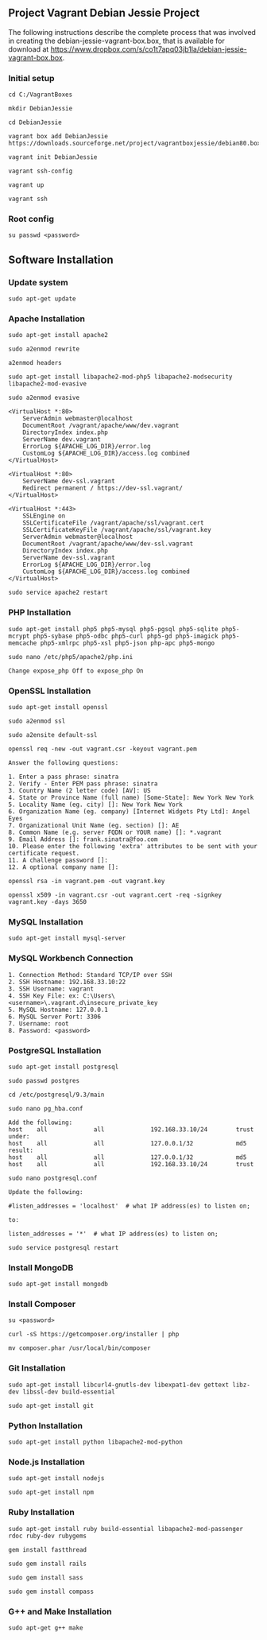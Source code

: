 ## Project Vagrant Debian Jessie Project

The following instructions describe the complete process that was involved in creating the debian-jessie-vagrant-box.box, that is available for download at https://www.dropbox.com/s/co1t7apq03jb1la/debian-jessie-vagrant-box.box.

### Initial setup

	cd C:/VagrantBoxes

	mkdir DebianJessie

	cd DebianJessie

	vagrant box add DebianJessie https://downloads.sourceforge.net/project/vagrantboxjessie/debian80.box

	vagrant init DebianJessie

	vagrant ssh-config

	vagrant up

	vagrant ssh

### Root config

	su passwd <password>

## Software Installation

### Update system
	
	sudo apt-get update

### Apache Installation
	
	sudo apt-get install apache2
	
	sudo a2enmod rewrite
	
	a2enmod headers
	
	sudo apt-get install libapache2-mod-php5 libapache2-modsecurity libapache2-mod-evasive
	
	sudo a2enmod evasive

	<VirtualHost *:80>
		ServerAdmin webmaster@localhost
		DocumentRoot /vagrant/apache/www/dev.vagrant
		DirectoryIndex index.php
		ServerName dev.vagrant
		ErrorLog ${APACHE_LOG_DIR}/error.log
		CustomLog ${APACHE_LOG_DIR}/access.log combined
	</VirtualHost>

	<VirtualHost *:80>
		ServerName dev-ssl.vagrant
		Redirect permanent / https://dev-ssl.vagrant/
	</VirtualHost>

	<VirtualHost *:443>
		SSLEngine on
		SSLCertificateFile /vagrant/apache/ssl/vagrant.cert
		SSLCertificateKeyFile /vagrant/apache/ssl/vagrant.key
		ServerAdmin webmaster@localhost
		DocumentRoot /vagrant/apache/www/dev-ssl.vagrant
		DirectoryIndex index.php
		ServerName dev-ssl.vagrant
		ErrorLog ${APACHE_LOG_DIR}/error.log
		CustomLog ${APACHE_LOG_DIR}/access.log combined
	</VirtualHost>

	sudo service apache2 restart

### PHP Installation
	
	sudo apt-get install php5 php5-mysql php5-pgsql php5-sqlite php5-mcrypt php5-sybase php5-odbc php5-curl php5-gd php5-imagick php5-
	memcache php5-xmlrpc php5-xsl php5-json php-apc php5-mongo
	
	sudo nano /etc/php5/apache2/php.ini
	
	Change expose_php Off to expose_php On

### OpenSSL Installation
	
	sudo apt-get install openssl
	
	sudo a2enmod ssl
	
	sudo a2ensite default-ssl
	
	openssl req -new -out vagrant.csr -keyout vagrant.pem

	Answer the following questions:
	
	1. Enter a pass phrase: sinatra
	2. Verify - Enter PEM pass phrase: sinatra
	3. Country Name (2 letter code) [AV]: US
	4. State or Province Name (full name) [Some-State]: New York New York
	5. Locality Name (eg. city) []: New York New York
	6. Organization Name (eg. company) [Internet Widgets Pty Ltd]: Angel Eyes
	7. Organizational Unit Name (eg. section) []: AE
	8. Common Name (e.g. server FQDN or YOUR name) []: *.vagrant
	9. Email Address []: frank.sinatra@foo.com
	10. Please enter the following 'extra' attributes to be sent with your certificate request.
	11. A challenge password []:
	12. A optional company name []:

	openssl rsa -in vagrant.pem -out vagrant.key
	
	openssl x509 -in vagrant.csr -out vagrant.cert -req -signkey vagrant.key -days 3650

### MySQL Installation
	
	sudo apt-get install mysql-server

### MySQL Workbench Connection
	1. Connection Method: Standard TCP/IP over SSH
	2. SSH Hostname: 192.168.33.10:22
	3. SSH Username: vagrant
	4. SSH Key File: ex: C:\Users\<username>\.vagrant.d\insecure_private_key
	5. MySQL Hostname: 127.0.0.1
	6. MySQL Server Port: 3306
	7. Username: root
	8. Password: <password>

### PostgreSQL Installation
	
	sudo apt-get install postgresql
	
	sudo passwd postgres
	
	cd /etc/postgresql/9.3/main
	
	sudo nano pg_hba.conf

	Add the following:
	host    all             all             192.168.33.10/24        trust
	under:
	host    all             all             127.0.0.1/32            md5
	result:
	host    all             all             127.0.0.1/32            md5
	host    all             all             192.168.33.10/24        trust

	sudo nano postgresql.conf

	Update the following:
	
	#listen_addresses = 'localhost'  # what IP address(es) to listen on;
	
	to:
	
	listen_addresses = '*'  # what IP address(es) to listen on;

	sudo service postgresql restart

### Install MongoDB
	
	sudo apt-get install mongodb

### Install Composer
	
	su <password>
	
	curl -sS https://getcomposer.org/installer | php
	
	mv composer.phar /usr/local/bin/composer

### Git Installation
	
	sudo apt-get install libcurl4-gnutls-dev libexpat1-dev gettext libz-dev libssl-dev build-essential
	
	sudo apt-get install git

### Python Installation
	
	sudo apt-get install python libapache2-mod-python

### Node.js Installation
	
	sudo apt-get install nodejs
	
	sudo apt-get install npm

### Ruby Installation
	
	sudo apt-get install ruby build-essential libapache2-mod-passenger rdoc ruby-dev rubygems
	
	gem install fastthread
	
	sudo gem install rails
	
	sudo gem install sass
	
	sudo gem install compass

### G++ and Make Installation
	
	sudo apt-get g++ make